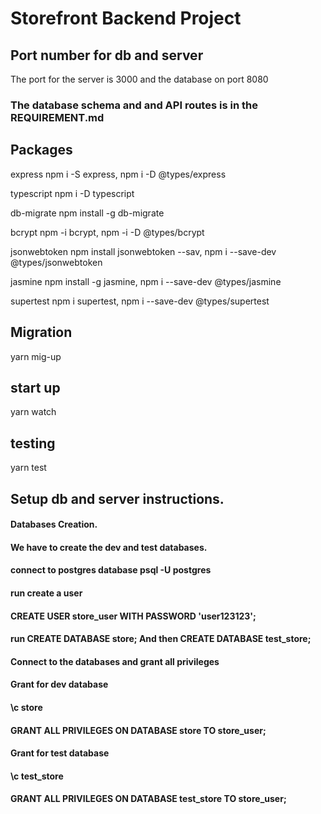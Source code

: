 # Storefront Backend Project

## Port number for db and server
The port for the server is 3000 and the database on port 8080


### The database schema and and API routes is in the REQUIREMENT.md
## Packages

express
npm i -S express, 
npm i -D @types/express

typescript
npm i -D typescript

db-migrate
npm install -g db-migrate

bcrypt
npm -i bcrypt,
npm -i -D @types/bcrypt

jsonwebtoken
npm install jsonwebtoken --sav,
npm i --save-dev @types/jsonwebtoken

jasmine
npm install -g jasmine,
npm i --save-dev @types/jasmine

supertest
npm i supertest, 
npm i --save-dev @types/supertest

## Migration
yarn mig-up

## start up

yarn watch

## testing

yarn test

## Setup db and server instructions.
#### Databases Creation.
#### We have to create the dev and test databases.

#### connect to postgres database psql -U postgres
#### run create a user
#### CREATE USER store_user WITH PASSWORD 'user123123';
#### run CREATE DATABASE store;  And then CREATE DATABASE test_store;
#### Connect to the databases and grant all privileges
#### Grant for dev database
#### \c store
#### GRANT ALL PRIVILEGES ON DATABASE store TO store_user;
#### Grant for test database
#### \c test_store
#### GRANT ALL PRIVILEGES ON DATABASE test_store TO store_user;